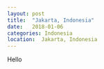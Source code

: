 ```yaml
---
layout: post
title:  "Jakarta, Indonesia"
date:   2018-01-06
categories: Indonesia
location:  Jakarta, Indonesia
---
```


Hello